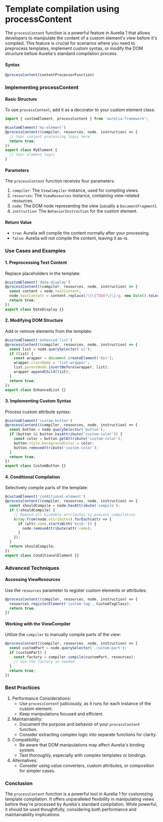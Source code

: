 # Template compilation using processContent

The `processContent` function is a powerful feature in Aurelia 1 that allows developers to manipulate the content of a custom element's view before it's compiled. This feature is crucial for scenarios where you need to preprocess templates, implement custom syntax, or modify the DOM structure before Aurelia's standard compilation process.

#### Syntax

```javascript
@processContent(contentProcessorFunction)
```

### Implementing processContent

#### Basic Structure

To use `processContent`, add it as a decorator to your custom element class:

```javascript
import { customElement, processContent } from 'aurelia-framework';

@customElement('my-element')
@processContent((compiler, resources, node, instruction) => {
  // Your content processing logic here
  return true;
})
export class MyElement {
  // Your element logic
}
```

#### Parameters

The `processContent` function receives four parameters:

1. `compiler`: The `ViewCompiler` instance, used for compiling views.
2. `resources`: The `ViewResources` instance, containing view-related resources.
3. `node`: The DOM node representing the view (usually a `DocumentFragment`).
4. `instruction`: The `BehaviorInstruction` for the custom element.

#### Return Value

* `true`: Aurelia will compile the content normally after your processing.
* `false`: Aurelia will not compile the content, leaving it as-is.

### Use Cases and Examples

#### 1. Preprocessing Text Content

Replace placeholders in the template:

```javascript
@customElement('date-display')
@processContent((compiler, resources, node, instruction) => {
  const content = node.textContent;
  node.textContent = content.replace(/\{\{TODAY\}\}/g, new Date().toLocaleDateString());
  return true;
})
export class DateDisplay {}
```

#### 2. Modifying DOM Structure

Add or remove elements from the template:

```javascript
@customElement('enhanced-list')
@processContent((compiler, resources, node, instruction) => {
  const list = node.querySelector('ul');
  if (list) {
    const wrapper = document.createElement('div');
    wrapper.className = 'list-wrapper';
    list.parentNode.insertBefore(wrapper, list);
    wrapper.appendChild(list);
  }
  return true;
})
export class EnhancedList {}
```

#### 3. Implementing Custom Syntax

Process custom attribute syntax:

```javascript
@customElement('custom-button')
@processContent((compiler, resources, node, instruction) => {
  const button = node.querySelector('button');
  if (button && button.hasAttribute('custom-color')) {
    const color = button.getAttribute('custom-color');
    button.style.backgroundColor = color;
    button.removeAttribute('custom-color');
  }
  return true;
})
export class CustomButton {}
```

#### 4. Conditional Compilation

Selectively compile parts of the template:

```javascript
@customElement('conditional-element')
@processContent((compiler, resources, node, instruction) => {
  const shouldCompile = node.hasAttribute('compile');
  if (!shouldCompile) {
    // Remove all bindable attributes to prevent compilation
    Array.from(node.attributes).forEach(attr => {
      if (attr.name.startsWith('bind-')) {
        node.removeAttribute(attr.name);
      }
    });
  }
  return shouldCompile;
})
export class ConditionalElement {}
```

### Advanced Techniques

#### Accessing ViewResources

Use the `resources` parameter to register custom elements or attributes:

```javascript
@processContent((compiler, resources, node, instruction) => {
  resources.registerElement('custom-tag', CustomTagClass);
  return true;
})
```

#### Working with the ViewCompiler

Utilize the `compiler` to manually compile parts of the view:

```javascript
@processContent((compiler, resources, node, instruction) => {
  const customPart = node.querySelector('.custom-part');
  if (customPart) {
    const factory = compiler.compile(customPart, resources);
    // Use the factory as needed
  }
  return true;
})
```

### Best Practices

1. Performance Considerations:
   * Use `processContent` judiciously, as it runs for each instance of the custom element.
   * Keep manipulations focused and efficient.
2. Maintainability:
   * Document the purpose and behavior of your `processContent` function.
   * Consider extracting complex logic into separate functions for clarity.
3. Compatibility:
   * Be aware that DOM manipulations may affect Aurelia's binding system.
   * Test thoroughly, especially with complex templates or bindings.
4. Alternatives:
   * Consider using value converters, custom attributes, or composition for simpler cases.

### Conclusion

The `processContent` function is a powerful tool in Aurelia 1 for customizing template compilation. It offers unparalleled flexibility in manipulating views before they're processed by Aurelia's standard compilation. While powerful, it should be used thoughtfully, considering both performance and maintainability implications.
